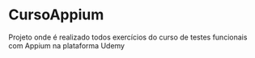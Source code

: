# CursoAppium
Projeto onde é realizado todos exercícios do curso de testes funcionais com  Appium na plataforma Udemy
